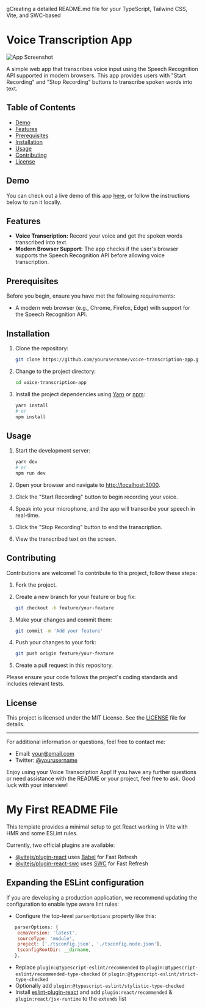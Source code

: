 gCreating a detailed README.md file for your TypeScript, Tailwind CSS, Vite, and SWC-based

# Voice Transcription App

![App Screenshot](screenshot.png)

A simple web app that transcribes voice input using the Speech Recognition API supported in modern browsers. This app provides users with "Start Recording" and "Stop Recording" buttons to transcribe spoken words into text.

## Table of Contents

- [Demo](#demo)
- [Features](#features)
- [Prerequisites](#prerequisites)
- [Installation](#installation)
- [Usage](#usage)
- [Contributing](#contributing)
- [License](#license)

## Demo

You can check out a live demo of this app [here](#), or follow the instructions below to run it locally.

## Features

- **Voice Transcription:** Record your voice and get the spoken words transcribed into text.
- **Modern Browser Support:** The app checks if the user's browser supports the Speech Recognition API before allowing voice transcription.

## Prerequisites

Before you begin, ensure you have met the following requirements:

- A modern web browser (e.g., Chrome, Firefox, Edge) with support for the Speech Recognition API.

## Installation

1. Clone the repository:

   ```bash
   git clone https://github.com/yourusername/voice-transcription-app.git
   ```

2. Change to the project directory:

   ```bash
   cd voice-transcription-app
   ```

3. Install the project dependencies using [Yarn](https://yarnpkg.com/) or [npm](https://www.npmjs.com/):

   ```bash
   yarn install
   # or
   npm install
   ```

## Usage

1. Start the development server:

   ```bash
   yarn dev
   # or
   npm run dev
   ```

2. Open your browser and navigate to [http://localhost:3000](http://localhost:3000).
3. Click the "Start Recording" button to begin recording your voice.
4. Speak into your microphone, and the app will transcribe your speech in real-time.
5. Click the "Stop Recording" button to end the transcription.
6. View the transcribed text on the screen.

## Contributing

Contributions are welcome! To contribute to this project, follow these steps:

1. Fork the project.
2. Create a new branch for your feature or bug fix:

   ```bash
   git checkout -b feature/your-feature
   ```

3. Make your changes and commit them:

   ```bash
   git commit -m 'Add your feature'
   ```

4. Push your changes to your fork:

   ```bash
   git push origin feature/your-feature
   ```

5. Create a pull request in this repository.

Please ensure your code follows the project's coding standards and includes relevant tests.

## License

This project is licensed under the MIT License. See the [LICENSE](LICENSE) file for details.

---

For additional information or questions, feel free to contact me:

- Email: your@email.com
- Twitter: [@yourusername](https://twitter.com/yourusername)

Enjoy using your Voice Transcription App! If you have any further questions or need assistance with the README or your project, feel free to ask. Good luck with your interview!

# My First README File

This template provides a minimal setup to get React working in Vite with HMR and some ESLint rules.

Currently, two official plugins are available:

- [@vitejs/plugin-react](https://github.com/vitejs/vite-plugin-react/blob/main/packages/plugin-react/README.md) uses [Babel](https://babeljs.io/) for Fast Refresh
- [@vitejs/plugin-react-swc](https://github.com/vitejs/vite-plugin-react-swc) uses [SWC](https://swc.rs/) for Fast Refresh

## Expanding the ESLint configuration

If you are developing a production application, we recommend updating the configuration to enable type aware lint rules:

- Configure the top-level `parserOptions` property like this:

```js
   parserOptions: {
    ecmaVersion: 'latest',
    sourceType: 'module',
    project: ['./tsconfig.json', './tsconfig.node.json'],
    tsconfigRootDir: __dirname,
   },
```

- Replace `plugin:@typescript-eslint/recommended` to `plugin:@typescript-eslint/recommended-type-checked` or `plugin:@typescript-eslint/strict-type-checked`
- Optionally add `plugin:@typescript-eslint/stylistic-type-checked`
- Install [eslint-plugin-react](https://github.com/jsx-eslint/eslint-plugin-react) and add `plugin:react/recommended` & `plugin:react/jsx-runtime` to the `extends` list
